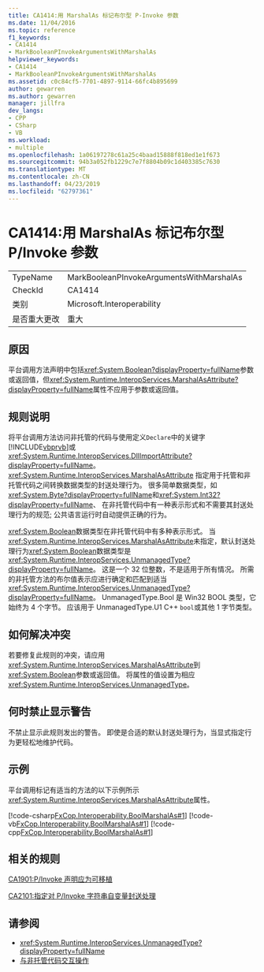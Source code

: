 ```yaml
---
title: CA1414:用 MarshalAs 标记布尔型 P-Invoke 参数
ms.date: 11/04/2016
ms.topic: reference
f1_keywords:
- CA1414
- MarkBooleanPInvokeArgumentsWithMarshalAs
helpviewer_keywords:
- CA1414
- MarkBooleanPInvokeArgumentsWithMarshalAs
ms.assetid: c0c84cf5-7701-4897-9114-66fc4b895699
author: gewarren
ms.author: gewarren
manager: jillfra
dev_langs:
- CPP
- CSharp
- VB
ms.workload:
- multiple
ms.openlocfilehash: 1a06197278c61a25c4baad15888f818ed1e1f673
ms.sourcegitcommit: 94b3a052fb1229c7e7f8804b09c1d403385c7630
ms.translationtype: MT
ms.contentlocale: zh-CN
ms.lasthandoff: 04/23/2019
ms.locfileid: "62797361"
---
```

# <a name="ca1414-mark-boolean-pinvoke-arguments-with-marshalas"></a>CA1414:用 MarshalAs 标记布尔型 P/Invoke 参数

|||
|-|-|
|TypeName|MarkBooleanPInvokeArgumentsWithMarshalAs|
|CheckId|CA1414|
|类别|Microsoft.Interoperability|
|是否重大更改|重大|

## <a name="cause"></a>原因
 平台调用方法声明中包括<xref:System.Boolean?displayProperty=fullName>参数或返回值，但<xref:System.Runtime.InteropServices.MarshalAsAttribute?displayProperty=fullName>属性不应用于参数或返回值。

## <a name="rule-description"></a>规则说明
 将平台调用方法访问非托管的代码与使用定义`Declare`中的关键字[!INCLUDE[vbprvb](../code-quality/includes/vbprvb_md.md)]或<xref:System.Runtime.InteropServices.DllImportAttribute?displayProperty=fullName>。 <xref:System.Runtime.InteropServices.MarshalAsAttribute> 指定用于托管和非托管代码之间转换数据类型的封送处理行为。 很多简单数据类型，如<xref:System.Byte?displayProperty=fullName>和<xref:System.Int32?displayProperty=fullName>、 在非托管代码中有一种表示形式和不需要其封送处理行为的规范; 公共语言运行时自动提供正确的行为。

 <xref:System.Boolean>数据类型在非托管代码中有多种表示形式。 当<xref:System.Runtime.InteropServices.MarshalAsAttribute>未指定，默认封送处理行为<xref:System.Boolean>数据类型是<xref:System.Runtime.InteropServices.UnmanagedType?displayProperty=fullName>。 这是一个 32 位整数，不是适用于所有情况。 所需的非托管方法的布尔值表示应进行确定和匹配到适当<xref:System.Runtime.InteropServices.UnmanagedType?displayProperty=fullName>。 UnmanagedType.Bool 是 Win32 BOOL 类型，它始终为 4 个字节。 应该用于 UnmanagedType.U1 C++ `bool`或其他 1 字节类型。

## <a name="how-to-fix-violations"></a>如何解决冲突
 若要修复此规则的冲突，请应用<xref:System.Runtime.InteropServices.MarshalAsAttribute>到<xref:System.Boolean>参数或返回值。 将属性的值设置为相应<xref:System.Runtime.InteropServices.UnmanagedType>。

## <a name="when-to-suppress-warnings"></a>何时禁止显示警告
 不禁止显示此规则发出的警告。 即使是合适的默认封送处理行为，当显式指定行为更轻松地维护代码。

## <a name="example"></a>示例

平台调用标记有适当的方法的以下示例所示<xref:System.Runtime.InteropServices.MarshalAsAttribute>属性。

 [!code-csharp[FxCop.Interoperability.BoolMarshalAs#1](../code-quality/codesnippet/CSharp/ca1414-mark-boolean-p-invoke-arguments-with-marshalas_1.cs)]
 [!code-vb[FxCop.Interoperability.BoolMarshalAs#1](../code-quality/codesnippet/VisualBasic/ca1414-mark-boolean-p-invoke-arguments-with-marshalas_1.vb)]
 [!code-cpp[FxCop.Interoperability.BoolMarshalAs#1](../code-quality/codesnippet/CPP/ca1414-mark-boolean-p-invoke-arguments-with-marshalas_1.cpp)]

## <a name="related-rules"></a>相关的规则
 [CA1901:P/Invoke 声明应为可移植](../code-quality/ca1901-p-invoke-declarations-should-be-portable.md)

 [CA2101:指定对 P/Invoke 字符串自变量封送处理](../code-quality/ca2101-specify-marshaling-for-p-invoke-string-arguments.md)

## <a name="see-also"></a>请参阅

- <xref:System.Runtime.InteropServices.UnmanagedType?displayProperty=fullName>
- [与非托管代码交互操作](/dotnet/framework/interop/index)